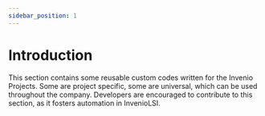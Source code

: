 ```yaml
---
sidebar_position: 1
---
```

# Introduction

This section contains some reusable custom codes written for the Invenio Projects. Some are project specific, some are universal, which can be used throughout the company. Developers are encouraged to contribute to this section, as it fosters automation in InvenioLSI.